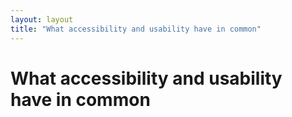 ```yaml
---
layout: layout
title: "What accessibility and usability have in common"
---
```


# What accessibility and usability have in common



